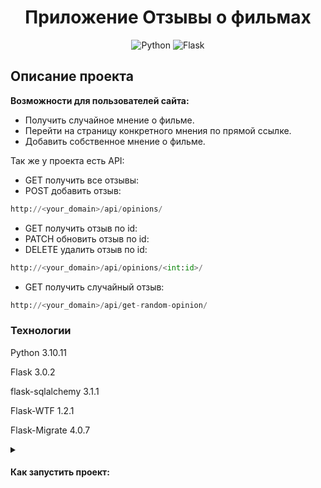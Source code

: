 <div align=center>
    
# Приложение Отзывы о фильмах

![Python](https://img.shields.io/badge/python-3670A0?style=for-the-badge&logo=python&logoColor=ffdd54)
![Flask](https://img.shields.io/badge/Flask-20232A?style=for-the-badge&logo=flask&logoColor=white)

</div>

## Описание проекта

**Возможности для пользователей сайта:**

- Получить случайное мнение о фильме.
- Перейти на страницу конкретного мнения по прямой ссылке.
- Добавить собственное мнение о фильме.

Так же у проекта есть API:

- GET получить все отзывы:
- POST добавить отзыв:

```python
http://<your_domain>/api/opinions/
```

- GET получить отзыв по id:
- PATCH обновить отзыв по id:
- DELETE удалить отзыв по id:

```python
http://<your_domain>/api/opinions/<int:id>/
```

- GET получить случайный отзыв:

```python
http://<your_domain>/api/get-random-opinion/
```

### Технологии

Python 3.10.11

Flask 3.0.2

flask-sqlalchemy 3.1.1

Flask-WTF 1.2.1

Flask-Migrate 4.0.7

<details>

<summary>
<h4>Как запустить проект:</h4>
</summary>

Клонировать репозиторий и перейти в него в командной строке:

```bash
git clone git@github.com:JustLight1/cinema_opinions.git
```

```bash
cd cinema_opinions
```

Создать и активировать виртуальное окружение:

```bash
python3 -m venv venv
```

```bash
source venv/bin/activate
```

или для пользователей Windows

```bash
source env/Scripts/activate
```

Установить зависимости из файла requirements.txt:

```bash
python3 -m pip install --upgrade pip
```

```bash
pip install -r requirements.txt
```

Создать файл `.env` и заполнить его по примеру из файла `.env.example`

Применить миграции

```bash
flask db upgrade
```

Запустить проект:

```bash
flask run
```

<details>

# Автор:

**Форов Александр**

[![Telegram Badge](https://img.shields.io/badge/-Light_88-blue?style=social&logo=telegram&link=https://t.me/Light_88)](https://t.me/Light_88) [![Gmail Badge](https://img.shields.io/badge/forov.py@gmail.com-c14438?style=flat&logo=Gmail&logoColor=white&link=mailto:forov.py@gmail.com)](mailto:forov.py@gmail.com)
